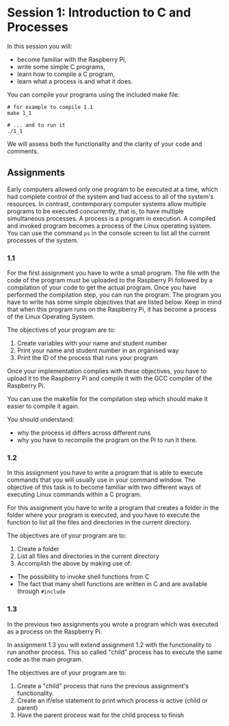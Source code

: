 # Session 1: Introduction to C and Processes

In this session you will:

- become familiar with the Raspberry Pi,
- write some simple C programs,
- learn how to compile a C program,
- learn what a process is and what it does.

You can compile your programs using the included make file:

    # for example to compile 1.1
    make 1_1

    # ... and to run it
    ./1_1

We will assess both the functionality and the clarity of your code and comments.

## Assignments

Early computers allowed only one program to be executed at a time, which had complete control of the system and had access to all of the system's
resources. In contrast, contemporary computer systems allow multiple programs
to be executed concurrently, that is, to have multiple simultaneous processes. A
process is a program in execution. A compiled and invoked program becomes a process of the
Linux operating system. You can use the command `ps` in the console screen to
list all the current processes of the system.


### 1.1

For the first assignment you have to write a small program.
The file with the code of the program must be uploaded to the Raspberry Pi followed by a compilation of
your code to get the actual program. Once you have performed the compilation step, you can run the
program. The program you have to write has some simple objectives that are listed below. Keep in
mind that when this program runs on the Raspberry Pi, it has become a process of the Linux Operating
System.

The objectives of your program are to:

1. Create variables with your name and student number
2. Print your name and student number in an organised way
3. Print the ID of the process that runs your program

Once your implementation complies with these objectives, you have to upload it to the Raspberry Pi and compile it with the GCC compiler of the Raspberry
Pi.

You can use the makefile for the compilation step which should make it easier to compile it again.

You should understand:

- why the process id differs across different runs
- why you have to recompile the program on the Pi to run it there.

### 1.2

In this assignment you have to write a program that is able to execute commands
that you will usually use in your command window.
The objective of this task is to become familiar with two different ways of executing Linux commands
within a C program.

For this assignment you have to write a program that creates a folder in
the folder where your program is executed, and you have to execute the function to
list all the files and directories in the current directory.

The objectives are of your program are to:

1. Create a folder
2. List all files and directories in the current directory
3. Accomplish the above by making use of:

  - The possibility to invoke shell functions from C
  - The fact that many shell functions are written in C and are available through `#include`

### 1.3

In the previous two assignments you wrote a program which was executed as a
process on the Raspberry Pi.

In assignment 1.3 you will extend assignment 1.2 with the functionality to run another process.
This so called "child" process has to execute the same code as the main program.

The objectives are of your program are to:

1. Create a "child" process that runs the previous assignment's functionality.
2. Create an if/else statement to print which process is active (child or parent)
3. Have the parent process wait for the child process to finish
